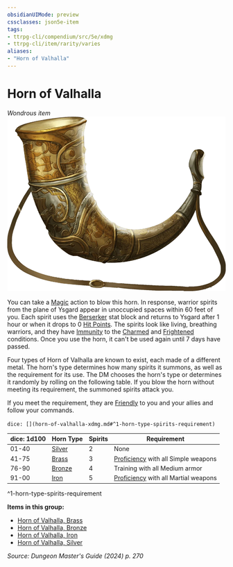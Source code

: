 ```yaml
---
obsidianUIMode: preview
cssclasses: json5e-item
tags:
- ttrpg-cli/compendium/src/5e/xdmg
- ttrpg-cli/item/rarity/varies
aliases: 
- "Horn of Valhalla"
---
```

# Horn of Valhalla
*Wondrous item*  
![](3-Mechanics/CLI/items/img/horn-of-valhalla.webp#right)


You can take a [Magic](3-Mechanics/CLI/rules/actions.md#Magic) action to blow this horn. In response, warrior spirits from the plane of Ysgard appear in unoccupied spaces within 60 feet of you. Each spirit uses the [Berserker](3-Mechanics/CLI/bestiary/humanoid/berserker-xmm.md) stat block and returns to Ysgard after 1 hour or when it drops to 0 [Hit Points](3-Mechanics/CLI/rules/variant-rules/hit-points-xphb.md). The spirits look like living, breathing warriors, and they have [Immunity](3-Mechanics/CLI/rules/variant-rules/immunity-xphb.md) to the [Charmed](3-Mechanics/CLI/rules/conditions.md#Charmed) and [Frightened](3-Mechanics/CLI/rules/conditions.md#Frightened) conditions. Once you use the horn, it can't be used again until 7 days have passed.

Four types of Horn of Valhalla are known to exist, each made of a different metal. The horn's type determines how many spirits it summons, as well as the requirement for its use. The DM chooses the horn's type or determines it randomly by rolling on the following table. If you blow the horn without meeting its requirement, the summoned spirits attack you.

If you meet the requirement, they are [Friendly](3-Mechanics/CLI/rules/variant-rules/friendly-attitude-xphb.md) to you and your allies and follow your commands.

`dice: [](horn-of-valhalla-xdmg.md#^1-horn-type-spirits-requirement)`

| dice: 1d100 | Horn Type | Spirits | Requirement |
|-------------|-----------|---------|-------------|
| 01-40 | [Silver](3-Mechanics/CLI/items/horn-of-valhalla-silver-xdmg.md) | 2 | None |
| 41-75 | [Brass](3-Mechanics/CLI/items/horn-of-valhalla-brass-xdmg.md) | 3 | [Proficiency](3-Mechanics/CLI/rules/variant-rules/proficiency-xphb.md) with all Simple weapons |
| 76-90 | [Bronze](3-Mechanics/CLI/items/horn-of-valhalla-bronze-xdmg.md) | 4 | Training with all Medium armor |
| 91-00 | [Iron](3-Mechanics/CLI/items/horn-of-valhalla-iron-xdmg.md) | 5 | [Proficiency](3-Mechanics/CLI/rules/variant-rules/proficiency-xphb.md) with all Martial weapons |
^1-horn-type-spirits-requirement

**Items in this group:**

- [Horn of Valhalla, Brass](3-Mechanics/CLI/items/horn-of-valhalla-brass-xdmg.md)
- [Horn of Valhalla, Bronze](3-Mechanics/CLI/items/horn-of-valhalla-bronze-xdmg.md)
- [Horn of Valhalla, Iron](3-Mechanics/CLI/items/horn-of-valhalla-iron-xdmg.md)
- [Horn of Valhalla, Silver](3-Mechanics/CLI/items/horn-of-valhalla-silver-xdmg.md)

*Source: Dungeon Master's Guide (2024) p. 270*